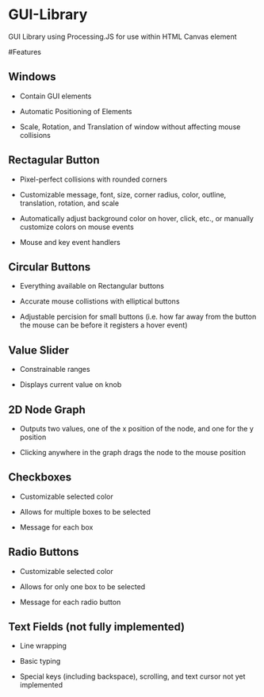 # GUI-Library
GUI Library using Processing.JS for use within HTML Canvas element

#Features

## Windows

  * Contain GUI elements
  
  * Automatic Positioning of Elements
  
  * Scale, Rotation, and Translation of window without affecting mouse collisions
  
## Rectagular Button

  * Pixel-perfect collisions with rounded corners
  
  * Customizable message, font, size, corner radius, color, outline, translation, rotation, and scale
  
  * Automatically adjust background color on hover, click, etc., or manually customize colors on mouse events
  
  * Mouse and key event handlers
  
## Circular Buttons

  * Everything available on Rectangular buttons
  
  * Accurate mouse collistions with elliptical buttons
  
  * Adjustable percision for small buttons (i.e. how far away from the button the mouse can be before it registers a hover event)
  
## Value Slider

  * Constrainable ranges
  
  * Displays current value on knob
  
## 2D Node Graph
 
   * Outputs two values, one of the x position of the node, and one for the y position
   
   * Clicking anywhere in the graph drags the node to the mouse position
   
## Checkboxes

  * Customizable selected color
  
  * Allows for multiple boxes to be selected
  
  * Message for each box
  
## Radio Buttons

  * Customizable selected color
  
  * Allows for only one box to be selected
  
  * Message for each radio button

## Text Fields (not fully implemented)

  * Line wrapping
  
  * Basic typing
  
  * Special keys (including backspace), scrolling, and text cursor not yet implemented
